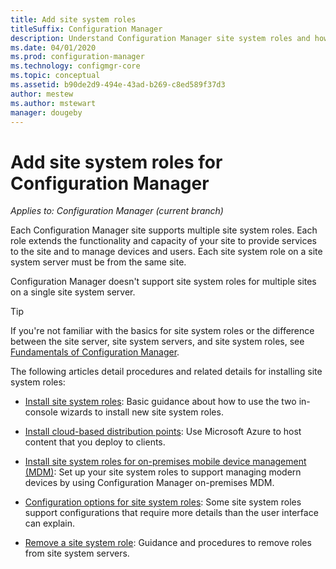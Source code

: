 ```yaml
---
title: Add site system roles
titleSuffix: Configuration Manager
description: Understand Configuration Manager site system roles and how to add them to extend the functionality and capacity of your site.
ms.date: 04/01/2020
ms.prod: configuration-manager
ms.technology: configmgr-core
ms.topic: conceptual
ms.assetid: b90de2d9-494e-43ad-b269-c8ed589f37d3
author: mestew
ms.author: mstewart
manager: dougeby
---
```


# Add site system roles for Configuration Manager

*Applies to: Configuration Manager (current branch)*

Each Configuration Manager site supports multiple site system roles. Each role extends the functionality and capacity of your site to provide services to the site and to manage devices and users. Each site system role on a site system server must be from the same site.

Configuration Manager doesn't support site system roles for multiple sites on a single site system server.

> [!TIP]
> If you're not familiar with the basics for site system roles or the difference between the site server, site system servers, and site system roles, see [Fundamentals of Configuration Manager](../../../understand/fundamentals.md).

The following articles detail procedures and related details for installing site system roles:

- [Install site system roles](install-site-system-roles.md): Basic guidance about how to use the two in-console wizards to install new site system roles.

- [Install cloud-based distribution points](install-cloud-based-distribution-points-in-microsoft-azure.md): Use Microsoft Azure to host content that you deploy to clients.

- [Install site system roles for on-premises mobile device management (MDM)](../../../../mdm/get-started/install-site-system-roles-for-on-premises-mdm.md): Set up your site system roles to support managing modern devices by using Configuration Manager on-premises MDM.

- [Configuration options for site system roles](configuration-options-for-site-system-roles.md): Some site system roles support configurations that require more details than the user interface can explain.

- [Remove a site system role](../install/uninstall-sites-and-hierarchies.md#bkmk_role): Guidance and procedures to remove roles from site system servers.
